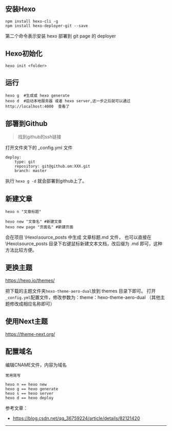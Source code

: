 ## 安装Hexo

```
npm install hexo-cli -g  
npm install hexo-deployer-git --save  
```

第二个命令表示安装 hexo 部署到 git page 的 deployer

## Hexo初始化

```
hexo init <folder>
```

## 运行

```
hexo g  #生成或 hexo generate   
hexo d  #启动本地服务器 或者 hexo server,这一步之后就可以通过http://localhost:4000  查看了
```


## 部署到Github

> 找到github的ssh链接

打开文件夹下的 _config.yml 文件

```
deploy: 
    type: git
    repository: git@github.om:XXX.git
    branch: master
```

执行 `hexo g -d` 就会部署到github上了。

## 新建文章

```
hexo n "文章标题"

hexo new "文章名" #新建文章
hexo new page "页面名" #新建页面 
```

会在项目 \Hexo\source\_posts 中生成 文章标题.md 文件，
也可以直接在 \Hexo\source\_posts 目录下右键鼠标新建文本文档，改后缀为 .md 即可，这种方法比较方便。


## 更换主题

https://hexo.io/themes/

把下载的主题文件夹`hexo-theme-aero-dual`放到 themes 目录下即可。
打开`_config.yml`配置文件，修改参数为：theme：hexo-theme-aero-dual （其他主题修改成相应名称即可）

## 使用Next主题

https://theme-next.org/



## 配置域名

编辑CNAME文件，内容为域名




```
常用简写

hexo n == hexo new
hexo g == hexo generate
hexo s == hexo server
hexo d == hexo deploy
```

参考文章：

- https://blog.csdn.net/qq_36759224/article/details/82121420

---